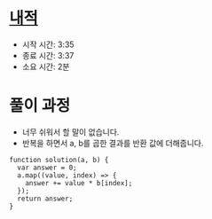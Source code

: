 # [내적](https://programmers.co.kr/learn/courses/30/lessons/70128)

- 시작 시간: 3:35
- 종료 시간: 3:37
- 소요 시간: 2분

# 풀이 과정

- 너무 쉬워서 할 말이 없습니다.
- 반복을 하면서 a, b를 곱한 결과를 반환 값에 더해줍니다.

```
function solution(a, b) {
  var answer = 0;
  a.map((value, index) => {
    answer += value * b[index];
  });
  return answer;
}

```
